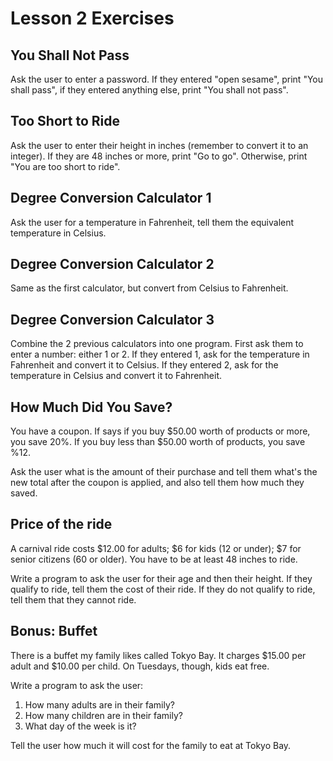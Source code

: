 # Lesson 2 Exercises

## You Shall Not Pass

Ask the user to enter a password. If they entered "open sesame", print
"You shall pass", if they entered anything else, print "You shall not pass".

## Too Short to Ride

Ask the user to enter their height in inches (remember to convert it to an
  integer). If they are 48 inches or more, print "Go to go". Otherwise,
  print "You are too short to ride".

## Degree Conversion Calculator 1

Ask the user for a temperature in Fahrenheit, tell them the equivalent
temperature in Celsius.

## Degree Conversion Calculator 2

Same as the first calculator, but convert from Celsius to Fahrenheit.

## Degree Conversion Calculator 3

Combine the 2 previous calculators into one program. First ask them to enter
a number: either 1 or 2. If they entered 1, ask for the temperature in
Fahrenheit and convert it to Celsius. If they entered 2, ask for the
temperature in Celsius and convert it to Fahrenheit.

## How Much Did You Save?

You have a coupon. If says if you buy $50.00 worth of products or more,
you save 20%. If you buy less than $50.00 worth of products, you save %12.

Ask the user what is the amount of their purchase and tell them what's the
new total after the coupon is applied, and also tell them how much they saved.

## Price of the ride

A carnival ride costs $12.00 for adults; $6 for kids (12 or under);
$7 for senior citizens (60 or older). You have to be at least 48 inches to
ride.

Write a program to ask the user for their age and then their height. If
they qualify to ride, tell them the cost of their ride. If they do not
qualify to ride, tell them that they cannot ride.

## Bonus: Buffet

There is a buffet my family likes called Tokyo Bay. It charges $15.00 per
adult and $10.00 per child. On Tuesdays, though, kids eat free.

Write a program to ask the user:

1. How many adults are in their family?
2. How many children are in their family?
3. What day of the week is it?

Tell the user how much it will cost for the family to eat at Tokyo Bay.
